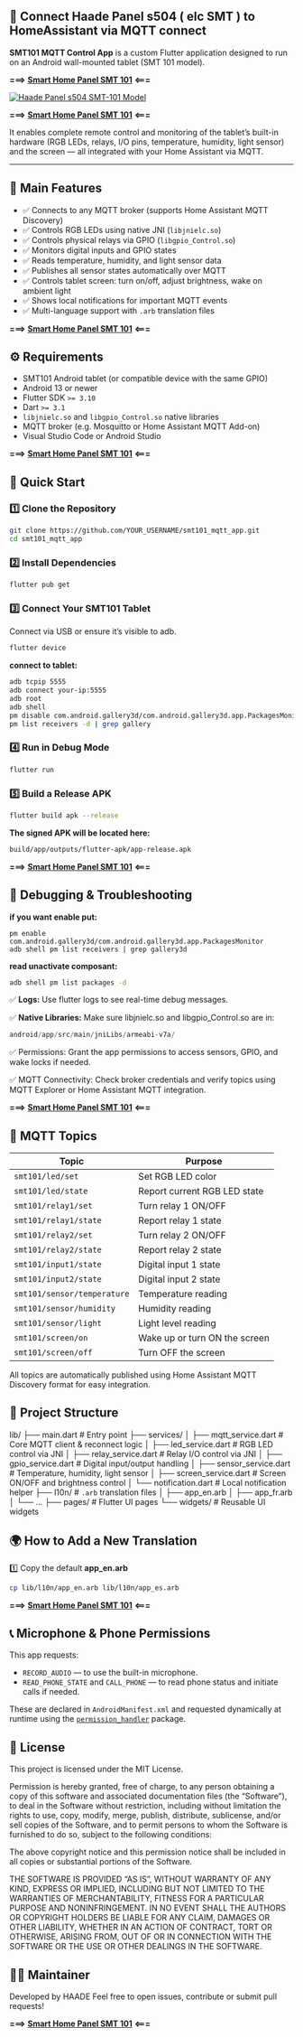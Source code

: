 ## 🚀 Connect Haade Panel s504 ( elc SMT ) to HomeAssistant via MQTT connect

**SMT101 MQTT Control App** is a custom Flutter application designed to run on an Android wall-mounted tablet (SMT 101 model).  

**===>** [**Smart Home Panel SMT 101**](https://s.click.aliexpress.com/e/_omyM8Ge) **<===**

[![Haade Panel s504 SMT-101 Model](assets/description/haade-panel-s504.png)](https://s.click.aliexpress.com/e/_omyM8Ge)

**===>** [**Smart Home Panel SMT 101**](https://s.click.aliexpress.com/e/_omyM8Ge) **<===**

It enables complete remote control and monitoring of the tablet’s built-in hardware (RGB LEDs, relays, I/O pins, temperature, humidity, light sensor) and the screen — all integrated with your Home Assistant via MQTT.

---

## 📱 Main Features

- ✅ Connects to any MQTT broker (supports Home Assistant MQTT Discovery)
- ✅ Controls RGB LEDs using native JNI (`libjnielc.so`)
- ✅ Controls physical relays via GPIO (`libgpio_Control.so`)
- ✅ Monitors digital inputs and GPIO states
- ✅ Reads temperature, humidity, and light sensor data
- ✅ Publishes all sensor states automatically over MQTT
- ✅ Controls tablet screen: turn on/off, adjust brightness, wake on ambient light
- ✅ Shows local notifications for important MQTT events
- ✅ Multi-language support with `.arb` translation files

**===>** [**Smart Home Panel SMT 101**](https://s.click.aliexpress.com/e/_omyM8Ge) **<===**

## ⚙️ Requirements

- SMT101 Android tablet (or compatible device with the same GPIO)
- Android 13 or newer
- Flutter SDK `>= 3.10`
- Dart `>= 3.1`
- `libjnielc.so` and `libgpio_Control.so` native libraries
- MQTT broker (e.g. Mosquitto or Home Assistant MQTT Add-on)
- Visual Studio Code or Android Studio

**===>** [**Smart Home Panel SMT 101**](https://s.click.aliexpress.com/e/_omyM8Ge) **<===**

## 🚀 Quick Start

### 1️⃣ Clone the Repository

```bash
git clone https://github.com/YOUR_USERNAME/smt101_mqtt_app.git
cd smt101_mqtt_app
```

### 2️⃣ Install Dependencies

```bash
flutter pub get
```

### 3️⃣ Connect Your SMT101 Tablet

Connect via USB or ensure it’s visible to adb.

```bash
flutter device
```

**connect to tablet:**

```bash
adb tcpip 5555
adb connect your-ip:5555
adb root
adb shell
pm disable com.android.gallery3d/com.android.gallery3d.app.PackagesMonitor
pm list receivers -d | grep gallery
```

### 4️⃣ Run in Debug Mode
```bash
flutter run
```

### 5️⃣ Build a Release APK

```bash
flutter build apk --release
```

**The signed APK will be located here:**

```bash
build/app/outputs/flutter-apk/app-release.apk
```
**===>** [**Smart Home Panel SMT 101**](https://s.click.aliexpress.com/e/_omyM8Ge) **<===**

## 🧪 Debugging & Troubleshooting

**if you want enable put:**

```
pm enable com.android.gallery3d/com.android.gallery3d.app.PackagesMonitor
adb shell pm list receivers | grep gallery3d
```

**read unactivate composant:**

```bash
adb shell pm list packages -d
```

✅ **Logs:**
Use flutter logs to see real-time debug messages.

✅ **Native Libraries:**
Make sure libjnielc.so and libgpio_Control.so are in:

```swift
android/app/src/main/jniLibs/armeabi-v7a/
```

✅ Permissions:
Grant the app permissions to access sensors, GPIO, and wake locks if needed.

✅ MQTT Connectivity:
Check broker credentials and verify topics using MQTT Explorer or Home Assistant MQTT integration.

**===>** [**Smart Home Panel SMT 101**](https://s.click.aliexpress.com/e/_omyM8Ge) **<===**

## 📡 MQTT Topics

| Topic                       | Purpose                       |
| --------------------------- | ----------------------------- |
| `smt101/led/set`            | Set RGB LED color             |
| `smt101/led/state`          | Report current RGB LED state  |
| `smt101/relay1/set`         | Turn relay 1 ON/OFF           |
| `smt101/relay1/state`       | Report relay 1 state          |
| `smt101/relay2/set`         | Turn relay 2 ON/OFF           |
| `smt101/relay2/state`       | Report relay 2 state          |
| `smt101/input1/state`       | Digital input 1 state         |
| `smt101/input2/state`       | Digital input 2 state         |
| `smt101/sensor/temperature` | Temperature reading           |
| `smt101/sensor/humidity`    | Humidity reading              |
| `smt101/sensor/light`       | Light level reading           |
| `smt101/screen/on`          | Wake up or turn ON the screen |
| `smt101/screen/off`         | Turn OFF the screen           |

All topics are automatically published using Home Assistant MQTT Discovery format for easy integration.

## 🧩 Project Structure

lib/
 ├── main.dart          # Entry point
 ├── services/
 │    ├── mqtt_service.dart   # Core MQTT client & reconnect logic
 │    ├── led_service.dart    # RGB LED control via JNI
 │    ├── relay_service.dart  # Relay I/O control via JNI
 │    ├── gpio_service.dart   # Digital input/output handling
 │    ├── sensor_service.dart # Temperature, humidity, light sensor
 │    ├── screen_service.dart # Screen ON/OFF and brightness control
 │    └── notification.dart   # Local notification helper
 ├── l10n/              # `.arb` translation files
 │    ├── app_en.arb
 │    ├── app_fr.arb
 │    └── ...
 ├── pages/             # Flutter UI pages
 └── widgets/           # Reusable UI widgets

## 🌍 How to Add a New Translation

1️⃣ Copy the default **app_en.arb**

```bash
cp lib/l10n/app_en.arb lib/l10n/app_es.arb
```

**===>** [**Smart Home Panel SMT 101**](https://s.click.aliexpress.com/e/_omyM8Ge) **<===**

## 📞 Microphone & Phone Permissions

This app requests:
- `RECORD_AUDIO` — to use the built-in microphone.
- `READ_PHONE_STATE` and `CALL_PHONE` — to read phone status and initiate calls if needed.

These are declared in `AndroidManifest.xml` and requested dynamically at runtime using the [`permission_handler`](https://pub.dev/packages/permission_handler) package.

## 📄 License
This project is licensed under the MIT License.

Permission is hereby granted, free of charge, to any person obtaining a copy of this software and associated documentation files (the “Software”), to deal in the Software without restriction, including without limitation the rights to use, copy, modify, merge, publish, distribute, sublicense, and/or sell copies of the Software, and to permit persons to whom the Software is furnished to do so, subject to the following conditions:

The above copyright notice and this permission notice shall be included in all copies or substantial portions of the Software.

THE SOFTWARE IS PROVIDED “AS IS”, WITHOUT WARRANTY OF ANY KIND, EXPRESS OR IMPLIED, INCLUDING BUT NOT LIMITED TO THE WARRANTIES OF MERCHANTABILITY, FITNESS FOR A PARTICULAR PURPOSE AND NONINFRINGEMENT. IN NO EVENT SHALL THE AUTHORS OR COPYRIGHT HOLDERS BE LIABLE FOR ANY CLAIM, DAMAGES OR OTHER LIABILITY, WHETHER IN AN ACTION OF CONTRACT, TORT OR OTHERWISE, ARISING FROM, OUT OF OR IN CONNECTION WITH THE SOFTWARE OR THE USE OR OTHER DEALINGS IN THE SOFTWARE.

## 👨‍💻 Maintainer
Developed by HAADE
Feel free to open issues, contribute or submit pull requests!

**===>** [**Smart Home Panel SMT 101**](https://s.click.aliexpress.com/e/_omyM8Ge) **<===**

